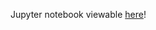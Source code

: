 Jupyter notebook viewable [here](https://nbviewer.jupyter.org/github/akilby/teaching/blob/master/CaseAndDeaton/py/CaseAndDeaton.ipynb)! 

